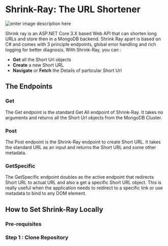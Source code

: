 # Shrink-Ray: The URL Shortener
![enter image description here](https://img.shields.io/github/workflow/status/Abhid15/shrink-ray/.NET)

Shrink ray is an ASP.NET Core 3.X  based Web API that can shorten long URLs and store then in a MongoDB backend. Shrink Ray apart is based on C# and comes with 3 principle endpoints, global error handling and rich logging for better diagnosis.  With Shrink-Ray, you can :

 - **Get** all the  Short Url objects
 - **Create** a new Short URL 
 - **Navigate** or **Fetch** the Details of particular Short Url

## The Endpoints

### Get 
The Get endpoint is  the standard Get All endpoint of Shrink-Ray. It takes no arguments and returns all the Short Url objects from the MongoDB Cluster.

### Post
The Post endpoint is the Shrink-Ray endpoint to create Short URL. It takes the standard URL as an input and returns the Short URL and some other metadata. 

### GetSpecific
The GetSpecific endpoint doubles as the active endpoint that redirects Short URL to actual URL and also a get a specific Short URL object. This is really useful when the application needs to redirect to a specific link or use metadata to bind to any DOM element.

## How to Set Shrink-Ray Locally

### Pre-requisites


### Step 1 : Clone Repository
 
